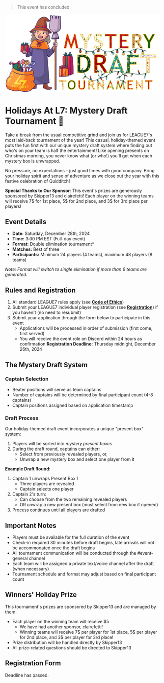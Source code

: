 
> This event has concluded.

![Mystery Draft](../images/events/Mystery_Draft.png)
# Holidays At L7: Mystery Draft Tournament 🎁
Take a break from the usual competitive grind and join us for LEAGUE7's most laid-back tournament of the year! This casual, holiday-themed event puts the fun first with our unique mystery draft system where finding out who's on your team is half the entertainment! Like opening presents on Christmas morning, you never know what (or who!) you'll get when each mystery box is unwrapped.

No pressure, no expectations - just good times with good company. Bring your holiday spirit and sense of adventure as we close out the year with this festive celebration of Quidditch!

**Special Thanks to Our Sponsor**: This event's prizes are generously sponsored by Skipper13 and clairefetti! Each player on the winning teams will receive 7$ for 1st place, 5$ for 2nd place, and 3$ for 3rd place per players!

## Event Details 

- **Date:** Saturday, December 28th, 2024  
- **Time:** 3:00 PM EST (Full-day event)  
- **Format:** Double elimination tournament*  
- **Matches:** Best of three
- **Participants:** Minimum 24 players (4 teams), maximum 48 players (8 teams)

*Note: Format will switch to single elimination if more than 6 teams are generated.*

## Rules and Registration 

1. All standard LEAGUE7 rules apply (see [**Code of Ethics**](/codeofethics))
2. Submit your LEAGUE7 individual player registration (see [**Registration**](/registration)) if you haven't (no need to resubmit)
3. Submit your application through the form below to participate in this event
   - Applications will be processed in order of submission (first come, first served)
   - You will receive the event role on Discord within 24 hours as confirmation
**Registration Deadline:** Thursday midnight, December 26th, 2024

## The Mystery Draft System 

### Captain Selection
- Beater positions will serve as team captains
- Number of captains will be determined by final participant count (4-8 captains)
- Captain positions assigned based on application timestamp

### Draft Process
Our holiday-themed draft event incorporates a unique "present box" system:

1. Players will be sorted into *mystery present boxes*
2. During the draft round, captains can either:
   - Select from previously revealed players, or,
   - Unwrap a new mystery box and select one player from it

**Example Draft Round:**
1. Captain 1 unwraps Present Box 1
   - Three players are revealed
   - Captain selects one player
2. Captain 2's turn:
   - Can choose from the two remaining revealed players
   - OR unwrap a new present box (must select from new box if opened)
3. Process continues until all players are drafted

## Important Notes
- Players must be available for the full duration of the event
- Check-in required 30 minutes before draft begins, late arrivals will not be accommodated once the draft begins
- All tournament communication will be conducted through the #event-general channel
- Each team will be assigned a private text/voice channel after the draft (when necessary)
- Tournament schedule and format may adjust based on final participant count

## Winners' Holiday Prize
This tournament's prizes are sponsored by Skipper13 and are managed by them:
- Each player on the winning team will receive $5
   - We have had another sponsor, clairefetti! 
   - Winning teams will receive 7$ per player for 1st place, 5$ per player for 2nd place, and 3$ per player for 3rd place! 
- Prize distribution will be handled directly by Skipper13
- All prize-related questions should be directed to Skipper13
 
## Registration Form
Deadline has passed.